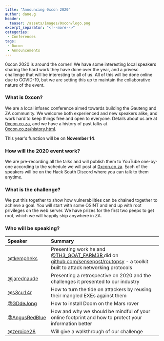 ```yaml
---
title: "Announcing 0xcon 2020"
author: dane.g
header:
  teaser: /assets/images/0xcon/logo.png
excerpt_separator: "<!--more-->"
categories:
 - Conferences
tags:
 - 0xcon
 - Announcements
---
```


0xcon 2020 is around the corner! We have some interesting local speakers sharing the hard work they have done over the year, and a privesc challenge that will be interesting to all of us. All of this will be done online due to COVID-19, but we are setting this up to maintain the collaborative nature of the event. <!--more-->

### What is 0xcon?
We are a local infosec conference aimed towards building the Gauteng and ZA community. We welcome both experienced and new speakers alike, and work hard to keep things free and open to everyone. Details about us are at [0xcon.co.za](https://0xcon.co.za), and we have a history of past talks at [0xcon.co.za/history.html](https://0xcon.co.za/history.html).

This year's function will be on **November 14**.

### How will the 2020 event work?
We are pre-recording all the talks and will publish them to YouTube one-by-one according to the schedule we will post at [0xcon.co.za](https://0xcon.co.za). Each of the speakers will be on the Hack South Discord where you can talk to them anytime. 

### What is the challenge?
We put this together to show how vulnerabilities can be chained together to achieve a goal. You will start with some OSINT and end up with root privileges on the web server. We have prizes for the first two peeps to get root, which we will happily ship anywhere in ZA. 

### Who will be speaking?

| Speaker | Summary |
| :--- | :--- |
| [@tkempheks](https://twitter.com/tkempheks) | Presenting work he and [@TH3_GOAT_FARM3R ](https://twitter.com/TH3_GOAT_FARM3R) did on [github.com/sensepost/routopsy](https://github.com/sensepost/routopsy) - a toolkit built to attack networking protocols |
| [@jarednaude](https://twitter.com/jarednaude) | Presenting a retrospective on 2020 and the challenges it presented to our industry |
| [@s3cu14r](https://twitter.com/s3cu14r) | How to turn the tide on attackers by reusing their mangled EXEs against them |
| [@GDdeJong](https://twitter.com/GDdeJong) | How to install Doom on the Mars rover |
| [@AngusRedBlue](https://twitter.com/AngusRedBlue) | How and why we should be mindful of your online footprint and how to protect your information better |
| [@zeroice28](https://twitter.com/zeroice28) | Will give a walkthrough of our challenge |

